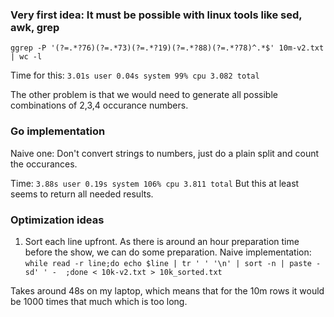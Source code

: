 ### Very first idea: It must be possible with linux tools like sed, awk, grep

```ggrep -P '(?=.*?76)(?=.*73)(?=.*?19)(?=.*?88)(?=.*?78)^.*$' 10m-v2.txt | wc -l ```

Time for this: `3.01s user 0.04s system 99% cpu 3.082 total`

The other problem is that we would need to generate all possible combinations of 2,3,4 occurance numbers.

### Go implementation

Naive one: Don't convert strings to numbers, just do a plain split and count the occurances.

Time: `3.88s user 0.19s system 106% cpu 3.811 total` But this at least seems to return all needed results.


### Optimization ideas

1. Sort each line upfront. As there is around an hour preparation time before the show, we can do some preparation. Naive implementation: 
`while read -r line;do echo $line | tr ' ' '\n' | sort -n | paste -sd' ' -  ;done < 10k-v2.txt > 10k_sorted.txt`

Takes around 48s on my laptop, which means that for the 10m rows it would be 1000 times that much which is too long.
